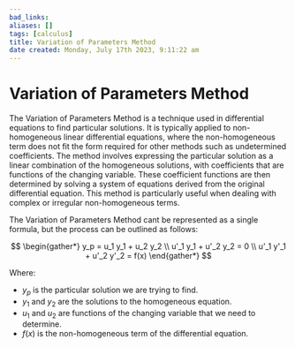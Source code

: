```yaml
---
bad_links: 
aliases: []
tags: [calculus]
title: Variation of Parameters Method
date created: Monday, July 17th 2023, 9:11:22 am
---
```

# Variation of Parameters Method

The Variation of Parameters Method is a technique used in differential equations to find particular solutions. It is typically applied to non-homogeneous linear differential equations, where the non-homogeneous term does not fit the form required for other methods such as undetermined coefficients. The method involves expressing the particular solution as a linear combination of the homogeneous solutions, with coefficients that are functions of the changing variable. These coefficient functions are then determined by solving a system of equations derived from the original differential equation. This method is particularly useful when dealing with complex or irregular non-homogeneous terms.

The Variation of Parameters Method cant be represented as a single formula, but the process can be outlined as follows:

$$
\begin{gather*} 
y_p = u_1 y_1 + u_2 y_2 \\
u'_1 y_1 + u'_2 y_2 = 0 \\
u'_1 y'_1 + u'_2 y'_2 = f(x)
\end{gather*}
$$

Where:
- $y_p$ is the particular solution we are trying to find.
- $y_1$ and $y_2$ are the solutions to the homogeneous equation.
- $u_1$ and $u_2$ are functions of the changing variable that we need to determine.
- $f(x)$ is the non-homogeneous term of the differential equation.
